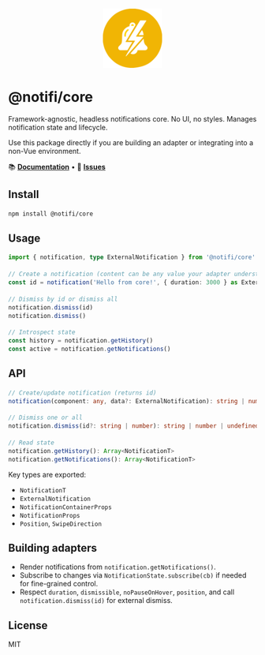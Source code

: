 <p align="center">
  <img src="https://github.com/sedmedgh/notifi/raw/main/docs/public/logo.svg" alt="Notifi logo" width="120" />
</p>

# @notifi/core

Framework-agnostic, headless notifications core. No UI, no styles. Manages notification state and lifecycle.

Use this package directly if you are building an adapter or integrating into a non-Vue environment.

📚 **[Documentation](https://sedmedgh.github.io/notifi/)** • 🐛 **[Issues](https://github.com/sedmedgh/notifi/issues)**

## Install

```bash
npm install @notifi/core
```

## Usage

```ts
import { notification, type ExternalNotification } from '@notifi/core'

// Create a notification (content can be any value your adapter understands)
const id = notification('Hello from core!', { duration: 3000 } as ExternalNotification)

// Dismiss by id or dismiss all
notification.dismiss(id)
notification.dismiss()

// Introspect state
const history = notification.getHistory()
const active = notification.getNotifications()
```

## API

```ts
// Create/update notification (returns id)
notification(component: any, data?: ExternalNotification): string | number

// Dismiss one or all
notification.dismiss(id?: string | number): string | number | undefined

// Read state
notification.getHistory(): Array<NotificationT>
notification.getNotifications(): Array<NotificationT>
```

Key types are exported:

- `NotificationT`
- `ExternalNotification`
- `NotificationContainerProps`
- `NotificationProps`
- `Position`, `SwipeDirection`

## Building adapters

- Render notifications from `notification.getNotifications()`.
- Subscribe to changes via `NotificationState.subscribe(cb)` if needed for fine-grained control.
- Respect `duration`, `dismissible`, `noPauseOnHover`, `position`, and call `notification.dismiss(id)` for external dismiss.

## License

MIT

